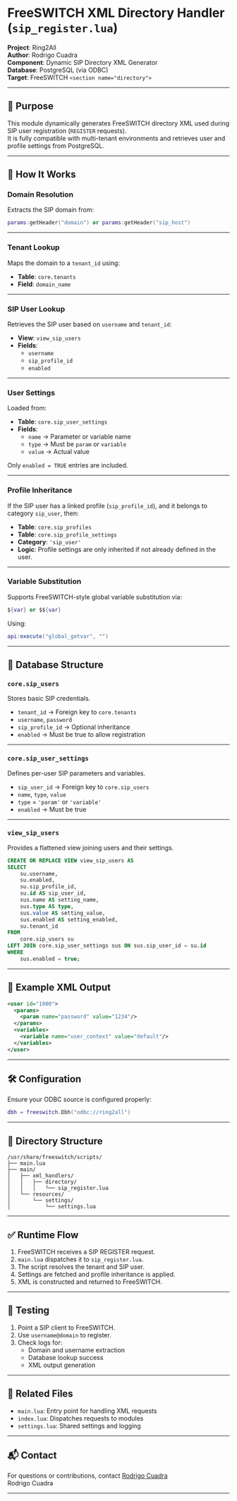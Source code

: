 # FreeSWITCH XML Directory Handler (`sip_register.lua`)

**Project**: Ring2All  
**Author**: Rodrigo Cuadra  
**Component**: Dynamic SIP Directory XML Generator  
**Database**: PostgreSQL (via ODBC)  
**Target**: FreeSWITCH `<section name="directory">`

---

## 📌 Purpose

This module dynamically generates FreeSWITCH directory XML used during SIP user registration (`REGISTER` requests).  
It is fully compatible with multi-tenant environments and retrieves user and profile settings from PostgreSQL.

---

## 🧠 How It Works

### Domain Resolution

Extracts the SIP domain from:

```lua
params:getHeader("domain") or params:getHeader("sip_host")
```

---

### Tenant Lookup

Maps the domain to a `tenant_id` using:

- **Table**: `core.tenants`  
- **Field**: `domain_name`

---

### SIP User Lookup

Retrieves the SIP user based on `username` and `tenant_id`:

- **View**: `view_sip_users`  
- **Fields**:
  - `username`
  - `sip_profile_id`
  - `enabled`

---

### User Settings

Loaded from:

- **Table**: `core.sip_user_settings`  
- **Fields**:
  - `name` → Parameter or variable name
  - `type` → Must be `param` or `variable`
  - `value` → Actual value

Only `enabled = TRUE` entries are included.

---

### Profile Inheritance

If the SIP user has a linked profile (`sip_profile_id`), and it belongs to category `sip_user`, then:

- **Table**: `core.sip_profiles`
- **Table**: `core.sip_profile_settings`  
- **Category**: `'sip_user'`  
- **Logic**: Profile settings are only inherited if not already defined in the user.

---

### Variable Substitution

Supports FreeSWITCH-style global variable substitution via:

```lua
${var} or $${var}
```

Using:

```lua
api:execute("global_getvar", "")
```

---

## 🧾 Database Structure

### `core.sip_users`

Stores basic SIP credentials.

- `tenant_id` → Foreign key to `core.tenants`  
- `username`, `password`  
- `sip_profile_id` → Optional inheritance  
- `enabled` → Must be true to allow registration

---

### `core.sip_user_settings`

Defines per-user SIP parameters and variables.

- `sip_user_id` → Foreign key to `core.sip_users`  
- `name`, `type`, `value`  
- `type` = `'param'` or `'variable'`  
- `enabled` → Must be true

---

### `view_sip_users`

Provides a flattened view joining users and their settings.

```sql
CREATE OR REPLACE VIEW view_sip_users AS
SELECT
    su.username,
    su.enabled,
    su.sip_profile_id,
    su.id AS sip_user_id,
    sus.name AS setting_name,
    sus.type AS type,
    sus.value AS setting_value,
    sus.enabled AS setting_enabled,
    su.tenant_id
FROM
    core.sip_users su
LEFT JOIN core.sip_user_settings sus ON sus.sip_user_id = su.id
WHERE
    sus.enabled = true;
```

---

## 🧩 Example XML Output

```xml
<user id="1000">
  <params>
    <param name="password" value="1234"/>
  </params>
  <variables>
    <variable name="user_context" value="default"/>
  </variables>
</user>
```

---

## 🛠️ Configuration

Ensure your ODBC source is configured properly:

```lua
dbh = freeswitch.Dbh("odbc://ring2all")
```

---

## 📁 Directory Structure

```
/usr/share/freeswitch/scripts/
├── main.lua
├── main/
│   ├── xml_handlers/
│   │   ├── directory/
│   │   │   └── sip_register.lua
│   └── resources/
│       └── settings/
│           └── settings.lua
```

---

## ✅ Runtime Flow

1. FreeSWITCH receives a SIP REGISTER request.
2. `main.lua` dispatches it to `sip_register.lua`.
3. The script resolves the tenant and SIP user.
4. Settings are fetched and profile inheritance is applied.
5. XML is constructed and returned to FreeSWITCH.

---

## 🧪 Testing

1. Point a SIP client to FreeSWITCH.
2. Use `username@domain` to register.
3. Check logs for:
   - Domain and username extraction
   - Database lookup success
   - XML output generation

---

## 👀 Related Files

- `main.lua`: Entry point for handling XML requests  
- `index.lua`: Dispatches requests to modules  
- `settings.lua`: Shared settings and logging

---

## 📬 Contact

For questions or contributions, contact [Rodrigo Cuadra](https://github.com/rodrigocuadra)  
Rodrigo Cuadra

---
